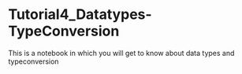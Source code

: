 # Tutorial4_Datatypes-TypeConversion
This is a notebook in which you will get to know about data types and typeconversion
